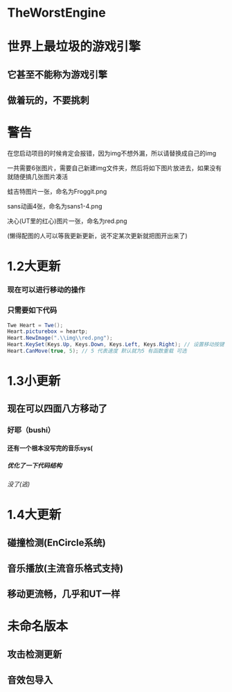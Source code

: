 # TheWorstEngine
# 世界上最垃圾的游戏引擎
## 它甚至不能称为游戏引擎
## 做着玩的，不要挑刺
# 警告
在您启动项目的时候肯定会报错，因为img不想外漏，所以请替换成自己的img

一共需要6张图片，需要自己新建img文件夹，然后将如下图片放进去，如果没有就随便搞几张图片凑活

蛙吉特图片一张，命名为Froggit.png

sans动画4张，命名为sans1-4.png

决心(UT里的红心)图片一张，命名为red.png

(懒得配图的人可以等我更新更新，说不定某次更新就把图开出来了)

# 1.2大更新
### 现在可以进行移动的操作
### 只需要如下代码
```C#
Twe Heart = Twe();
Heart.picturebox = heartp;
Heart.NewImage(".\\img\\red.png");
Heart.KeySet(Keys.Up, Keys.Down, Keys.Left, Keys.Right); // 设置移动按键 顺序是上,下,左,右
Heart.CanMove(true, 5); // 5 代表速度 默认就为5 有函数重载 可选
```
# 1.3小更新
## 现在可以四面八方移动了
### 好耶（bushi）
#### 还有一个根本没写完的音乐sys(
##### 优化了一下代码结构
###### 没了(逃)

# 1.4大更新
## 碰撞检测(EnCircle系统)
## 音乐播放(主流音乐格式支持)
## 移动更流畅，几乎和UT一样

# 未命名版本
## 攻击检测更新
## 音效包导入
